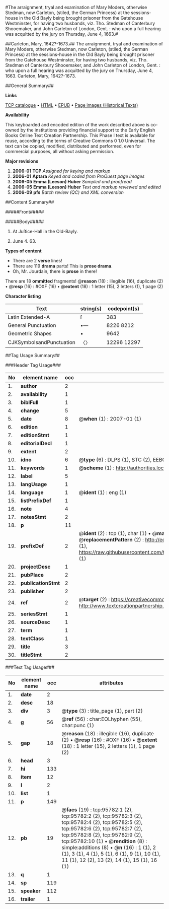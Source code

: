 #The arraignment, tryal and examination of Mary Moders, otherwise Stedman, now Carleton, (stiled, the German Princess) at the sessions-house in the Old Bayly being brought prisoner from the Gatehouse Westminster, for having two husbands, viz. Tho. Stedman of Canterbury Shooemaker, and John Carleton of London, Gent. : who upon a full hearing was acquitted by the jury on Thursday, June 4, 1663.#

##Carleton, Mary, 1642?-1673.##
The arraignment, tryal and examination of Mary Moders, otherwise Stedman, now Carleton, (stiled, the German Princess) at the sessions-house in the Old Bayly being brought prisoner from the Gatehouse Westminster, for having two husbands, viz. Tho. Stedman of Canterbury Shooemaker, and John Carleton of London, Gent. : who upon a full hearing was acquitted by the jury on Thursday, June 4, 1663.
Carleton, Mary, 1642?-1673.

##General Summary##

**Links**

[TCP catalogue](http://www.ota.ox.ac.uk/tcp/)  • 
[HTML](http://tei.it.ox.ac.uk/tcp/Texts-HTML/free/A25/A25880.html)  • 
[EPUB](http://tei.it.ox.ac.uk/tcp/Texts-EPUB/free/A25/A25880.epub) • 
[Page images (Historical Texts)](https://data.historicaltexts.jisc.ac.uk/view?pubId=eebo-12937073e&pageId=eebo-12937073e-95782-1)

**Availability**

This keyboarded and encoded edition of the
	       work described above is co-owned by the institutions
	       providing financial support to the Early English Books
	       Online Text Creation Partnership. This Phase I text is
	       available for reuse, according to the terms of Creative
	       Commons 0 1.0 Universal. The text can be copied,
	       modified, distributed and performed, even for
	       commercial purposes, all without asking permission.

**Major revisions**

1. __2006-01__ __TCP__ *Assigned for keying and markup*
1. __2006-01__ __Aptara__ *Keyed and coded from ProQuest page images*
1. __2006-05__ __Emma (Leeson) Huber__ *Sampled and proofread*
1. __2006-05__ __Emma (Leeson) Huber__ *Text and markup reviewed and edited*
1. __2006-09__ __pfs__ *Batch review (QC) and XML conversion*

##Content Summary##

#####Front#####

#####Body#####

1. At Juſtice-Hall in the Old-Bayly.

1. June 4. 63.

**Types of content**

  * There are 2 **verse** lines!
  * There are 119 **drama** parts! This is **prose drama**.
  * Oh, Mr. Jourdain, there is **prose** in there!

There are 18 **ommitted** fragments! 
 @__reason__ (18) : illegible (16), duplicate (2)  •  @__resp__ (16) : #OXF (16)  •  @__extent__ (18) : 1 letter (15), 2 letters (1), 1 page (2)

**Character listing**


|Text|string(s)|codepoint(s)|
|---|---|---|
|Latin Extended-A|ſ|383|
|General Punctuation|•—|8226 8212|
|Geometric Shapes|▪|9642|
|CJKSymbolsandPunctuation|〈〉|12296 12297|

##Tag Usage Summary##

###Header Tag Usage###

|No|element name|occ|attributes|
|---|---|---|---|
|1.|__author__|2||
|2.|__availability__|1||
|3.|__biblFull__|1||
|4.|__change__|5||
|5.|__date__|8| @__when__ (1) : 2007-01 (1)|
|6.|__edition__|1||
|7.|__editionStmt__|1||
|8.|__editorialDecl__|1||
|9.|__extent__|2||
|10.|__idno__|6| @__type__ (6) : DLPS (1), STC (2), EEBO-CITATION (1), OCLC (1), VID (1)|
|11.|__keywords__|1| @__scheme__ (1) : http://authorities.loc.gov/ (1)|
|12.|__label__|5||
|13.|__langUsage__|1||
|14.|__language__|1| @__ident__ (1) : eng (1)|
|15.|__listPrefixDef__|1||
|16.|__note__|4||
|17.|__notesStmt__|2||
|18.|__p__|11||
|19.|__prefixDef__|2| @__ident__ (2) : tcp (1), char (1)  •  @__matchPattern__ (2) : ([0-9\-]+):([0-9IVX]+) (1), (.+) (1)  •  @__replacementPattern__ (2) : http://eebo.chadwyck.com/downloadtiff?vid=$1&page=$2 (1), https://raw.githubusercontent.com/textcreationpartnership/Texts/master/tcpchars.xml#$1 (1)|
|20.|__projectDesc__|1||
|21.|__pubPlace__|2||
|22.|__publicationStmt__|2||
|23.|__publisher__|2||
|24.|__ref__|2| @__target__ (2) : https://creativecommons.org/publicdomain/zero/1.0/ (1), http://www.textcreationpartnership.org/docs/. (1)|
|25.|__seriesStmt__|1||
|26.|__sourceDesc__|1||
|27.|__term__|1||
|28.|__textClass__|1||
|29.|__title__|3||
|30.|__titleStmt__|2||


###Text Tag Usage###

|No|element name|occ|attributes|
|---|---|---|---|
|1.|__date__|2||
|2.|__desc__|18||
|3.|__div__|3| @__type__ (3) : title_page (1), part (2)|
|4.|__g__|56| @__ref__ (56) : char:EOLhyphen (55), char:punc (1)|
|5.|__gap__|18| @__reason__ (18) : illegible (16), duplicate (2)  •  @__resp__ (16) : #OXF (16)  •  @__extent__ (18) : 1 letter (15), 2 letters (1), 1 page (2)|
|6.|__head__|3||
|7.|__hi__|133||
|8.|__item__|12||
|9.|__l__|2||
|10.|__list__|1||
|11.|__p__|149||
|12.|__pb__|19| @__facs__ (19) : tcp:95782:1 (2), tcp:95782:2 (2), tcp:95782:3 (2), tcp:95782:4 (2), tcp:95782:5 (2), tcp:95782:6 (2), tcp:95782:7 (2), tcp:95782:8 (2), tcp:95782:9 (2), tcp:95782:10 (1)  •  @__rendition__ (8) : simple:additions (8)  •  @__n__ (16) : 1 (1), 2 (1), 3 (1), 4 (1), 5 (1), 6 (1), 9 (1), 10 (1), 11 (1), 12 (2), 13 (2), 14 (1), 15 (1), 16 (1)|
|13.|__q__|1||
|14.|__sp__|119||
|15.|__speaker__|112||
|16.|__trailer__|1||
